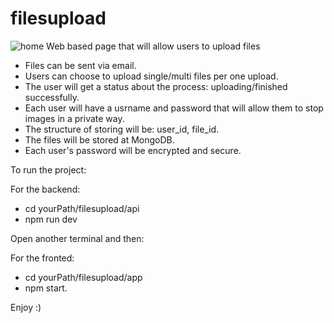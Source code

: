 # filesupload
![home](https://user-images.githubusercontent.com/44543472/84576880-96969b00-adc0-11ea-990f-e4a31f7daced.jpg)
Web based page that will allow users to upload files
- Files can be sent via email.
- Users can choose to upload single/multi files per one upload.
- The user will get a status about the process: uploading/finished successfully.
- Each user will have a usrname and password that will allow them to stop
images in a private way.
- The structure of storing will be: user_id, file_id.
- The files will be stored at MongoDB.
- Each user's password will be encrypted and secure.

To run the project:

For the backend:
- cd yourPath/filesupload/api
- npm run dev

Open another terminal and then:

For the fronted:
- cd yourPath/filesupload/app
- npm start.

Enjoy :)
